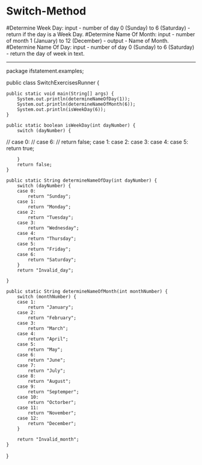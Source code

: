 # Switch-Method
#Determine Week Day: input - number of day 0 (Sunday) to 6 (Saturday) - return if the day is a Week Day.
#Determine Name Of Month: input - number of month 1 (January) to 12 (December) - output - Name of Month.
#Determine Name Of Day: input - number of day 0 (Sunday) to 6 (Saturday) - return the day of week in text.

-------------------------------------------------------------------------------------------------------------
package ifstatement.examples;

public class SwitchExercisesRunner {

	public static void main(String[] args) {
		System.out.println(determineNameOfDay(1));
		System.out.println(determineNameOfMonth(6));
		System.out.println(isWeekDay(6));
	}

	public static boolean isWeekDay(int dayNumber) {
		switch (dayNumber) {
//		case 0:
//		case 6:
//			return false;
		case 1:
		case 2:
		case 3:
		case 4:
		case 5:
			return true;

		}
		return false;
	}

	public static String determineNameOfDay(int dayNumber) {
		switch (dayNumber) {
		case 0:
			return "Sunday";
		case 1:
			return "Monday";
		case 2:
			return "Tuesday";
		case 3:
			return "Wednesday";
		case 4:
			return "Thursday";
		case 5:
			return "Friday";
		case 6:
			return "Saturday";
		}
		return "Invalid_day";

	}
	
	public static String determineNameOfMonth(int monthNumber) {
		switch (monthNumber) {
		case 1:
			return "January";
		case 2:
			return "February";
		case 3:
			return "March";
		case 4:
			return "April";
		case 5:
			return "May";
		case 6:
			return "June";
		case 7:
			return "July";
		case 8:
			return "August";
		case 9:
			return "Septemper";
		case 10:
			return "Octorber";
		case 11:
			return "November";
		case 12:
			return "December";
		}
		
		return "Invalid_month";
	}
		
}
